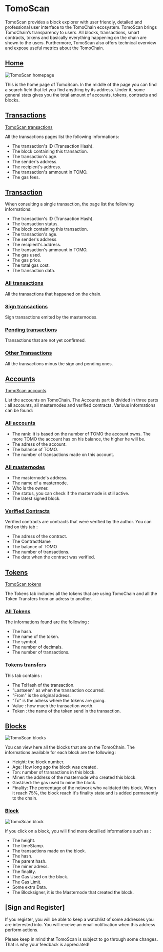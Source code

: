 # TomoScan

TomoScan provides a block explorer with user friendly, detailed and professional user interface to the TomoChain ecosystem. 
TomoScan brings TomoChain’s transparency to users. 
All blocks, transactions, smart contracts, tokens and basically everything happening on the chain are shown to the users.
Furthermore, TomoScan also offers technical overview and expose useful metrics about the TomoChain. 

## [Home](https://scan.testnet.tomochain.com/)
      
![TomoScan homepage](/assets/tomoscan1.jpg)

This is the home page of TomoScan.
In the middle of the page you can find a search field that let you find anything by its address.
Under it, some general stats gives you the total amount of accounts, tokens, contracts and blocks.

## [Transactions](https://scan.devnet.tomochain.com/txs)

[TomoScan transactions](/assets/tomoscan2.jpg)

All the transactions pages list the following informations:
- The transaction's ID (Transaction Hash).
- The block containing this transaction.
- The transaction's age.
- The sender's address.
- The recipient's address.
- The transaction's ammount in TOMO.
- The gas fees.

## [Transaction](https://scan.devnet.tomochain.com/txs/0x1185cbc8e3715d0e373be720e480bfad3f622a32734e3aec55607a5e10881750)
When consulting a single transaction, the page list the following informations:
- The transaction's ID (Transaction Hash).
- The transaction status.
- The block containing this transaction.
- The transaction's age.
- The sender's address.
- The recipient's address.
- The transaction's ammount in TOMO.
- The gas used.
- The gas price.
- The total gas cost.
- The transaction data.

### [All transactions](https://scan.devnet.tomochain.com/txs)
All the transactions that happened on the chain.

### [Sign transactions](https://scan.devnet.tomochain.com/txs/signTxs)
Sign transactions emited by the masternodes.

### [Pending transactions](https://scan.devnet.tomochain.com/txs/pending)
Transactions that are not yet confirmed.

### [Other Transactions]()
All the transactions minus the sign and pending ones.

## [Accounts](https://scan.testnet.tomochain.com/accounts)

[TomoScan accounts](/assets/tomoscan3.jpg)

List the accounts on TomoChain.
The Accounts part is divided in three parts : all accounts, all masternodes and verified contracts. Various informations can be found:
 
### [All accounts](https://scan.testnet.tomochain.com/accounts)
- The rank: it is based on the number of TOMO the account owns. The more TOMO the account has on his balance, the higher he will be.
- The adress of the account.
- The balance of TOMO.
- The number of transactions made on this account.

### [All masternodes](https://scan.testnet.tomochain.com/masternodes)
- The masternode's address.
- The name of a masternode.
- Who is the owner.
- The status, you can check if the masternode is still active.
- The latest signed block.

### [Verified Contracts](https://scan.testnet.tomochain.com/contracts)
Verified contracts are contracts that were verified by the author. You can find on this tab : 
- The adress of the contract.
- The ContractName
- The balance of TOMO
- The number of transactions.
- The date when the contract was verified.

## [Tokens](https://scan.testnet.tomochain.com/tokens)

[TomoScan tokens](/assets/tomoscan3.jpg)

The Tokens tab includes all the tokens that are using TomoChain and all the Token Transfers from an adress to another.

### [All Tokens](https://scan.testnet.tomochain.com/tokens)
The informations found are the following :
- The hash.
- The name of the token.
- The symbol.
- The number of decimals.
- The number of transactions.

### [Tokens transfers](https://scan.testnet.tomochain.com/tokentxs)
 This tab contains :
 - The TxHash of the transaction.
 - "Lastseen" as when the transaction occurred.
 - "From" is the original adress.
 - "To" is the adress where the tokens are going.
 - Value : how much the transaction worth.
 - Token : the name of the token send in the transaction.

## [Blocks](https://scan.testnet.tomochain.com/blocks)

![TomoScan blocks](/assets/tomoscan5.jpg)

You can view here all the blocks that are on the TomoChain.
The informations available for each block are the following :
- Height: the block number.
- Age: How long ago the block was created.
- Txn: number of transactions in this block.
- Miner: the address of the masternode who created this block.
- GasUsed: the gas used to mine the block.
- Finality: The percentage of the network who validated this block. When it reach 75%, the block reach it's finality state and is added permanently to the chain.

### [Block](https://scan.testnet.tomochain.com/blocks/2354954)

![TomoScan block](/assets/tomoscan6.jpg)

If you click on a block, you will find more detailled informations such as :
- The height.
- The timeStamp.
- The transactions made on the block.
- The hash.
- The parent hash.
- The miner adress.
- The finality.
- The Gas Used on the block.
- The Gas Limit.
- Some extra Data.
- The Blocksigner, it is the Masternode that created the block.

## [Sign and Register]

If you register, you will be able to keep a watchlist of some addresses you are interested into.
You will receive an email notification when this address perform actions.

Please keep in mind that TomoScan is subject to go through some changes. 
That is why your feedback is appreciated!
